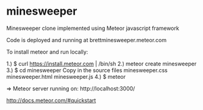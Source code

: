 minesweeper
===========

Minesweeper clone implemented using Meteor javascript framework

Code is deployed and running at brettminesweeper.meteor.com

To install meteor and run locally:

1.) $ curl https://install.meteor.com | /bin/sh
2.) meteor create minesweeper
3.) $ cd minesweeper
    Copy in the source files
    minesweeper.css
    minesweeper.html
    minesweeper.js
4.) $ meteor

=> Meteor server running on: http://localhost:3000/

http://docs.meteor.com/#quickstart